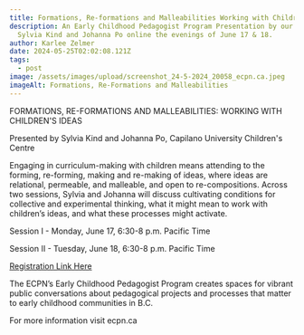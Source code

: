 ```yaml
---
title: Formations, Re-formations and Malleabilities Working with Children's Ideas
description: An Early Childhood Pedagogist Program Presentation by our friends
  Sylvia Kind and Johanna Po online the evenings of June 17 & 18.
author: Karlee Zelmer
date: 2024-05-25T02:02:08.121Z
tags:
  - post
image: /assets/images/upload/screenshot_24-5-2024_20058_ecpn.ca.jpeg
imageAlt: Formations, Re-Formations and Malleabilities
---
```

FORMATIONS, RE-FORMATIONS AND MALLEABILITIES: WORKING WITH CHILDREN'S IDEAS

Presented by Sylvia Kind and Johanna Po, Capilano University Children's Centre

Engaging in curriculum-making with children means attending to the forming, re-forming, making and re-making of ideas, where ideas are relational, permeable, and malleable, and open to re-compositions. Across two sessions, Sylvia and Johanna will discuss cultivating conditions for collective and experimental thinking, what it might mean to work with children’s ideas, and what these processes might activate.

Session I - Monday, June 17, 6:30-8 p.m. Pacific Time

Session II - Tuesday, June 18, 6:30-8 p.m. Pacific Time

[Registration Link Here](https://us06web.zoom.us/webinar/register/WN_XHLdpaltTxOP1YDTjTzd4g#/registration)

The ECPN’s Early Childhood Pedagogist Program creates spaces for vibrant public conversations about pedagogical projects and processes that matter to early childhood communities in B.C. 

For more information visit ecpn.ca